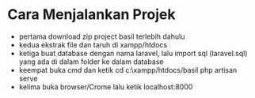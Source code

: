 <h1>Cara Menjalankan Projek </h1>
<ul>
  <li>pertama download zip project basil terlebih dahulu</li>
  <li>kedua ekstrak file dan taruh di xampp/htdocs</li>
  <li>ketiga buat database dengan nama laravel, lalu import sql (laravel.sql) yang ada di dalam folder ke dalam database</li>
  <li>keempat buka cmd dan ketik
    cd c:\xampp/htdocs/basil
    php artisan serve
  </li>
  <li>kelima buka browser/Crome lalu ketik
    localhost:8000
  </li>
</ul>
